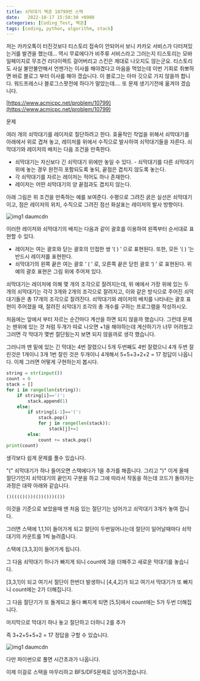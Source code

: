 ```yaml
---
title: 쇠막대기 백준 10799번 스택
date:   2022-10-17 15:50:30 +0900
categories: [Coding_Test, 백준]
tags: [coding, python, algorithm, stack]
---
```


저는 카카오톡이 터진것보다 티스토리 접속이 안되어서 보니 카카오 서비스가 다터져있는거를 발견을 했는데... 역시 무료에다가 비주류 서비스라고 그러는지 티스토리는 모바일페이지로 무조건 리다이렉트 걸어버리고 스킨은 제대로 나오지도 않는군요. 티스토리도 사실 불안불안해서 언젠가는 이사를 해야겠다고 마음을 먹었는데 이번 기회로 취뽀하면 바로 블로그 부터 이사를 해야 겠습니다. 이 블로그는 아마 깃으로 가지 않을까 합니다. 워드프레스나 블로그스팟전에 하다가 말았는데.... 또 문제 생기기전에 옮겨야 겠습니다.

[https://www.acmicpc.net/problem/10799](https://www.acmicpc.net/problem/10799)

문제
 

여러 개의 쇠막대기를 레이저로 절단하려고 한다. 효율적인 작업을 위해서 쇠막대기를 아래에서 위로 겹쳐 놓고, 레이저를 위에서 수직으로 발사하여 쇠막대기들을 자른다. 쇠막대기와 레이저의 배치는 다음 조건을 만족한다.

* 쇠막대기는 자신보다 긴 쇠막대기 위에만 놓일 수 있다. - 쇠막대기를 다른 쇠막대기 위에 놓는 경우 완전히 포함되도록 놓되, 끝점은 겹치지 않도록 놓는다.  
* 각 쇠막대기를 자르는 레이저는 적어도 하나 존재한다.  
* 레이저는 어떤 쇠막대기의 양 끝점과도 겹치지 않는다.   

아래 그림은 위 조건을 만족하는 예를 보여준다. 수평으로 그려진 굵은 실선은 쇠막대기이고, 점은 레이저의 위치, 수직으로 그려진 점선 화살표는 레이저의 발사 방향이다.

![img1 daumcdn](https://user-images.githubusercontent.com/85277660/211185789-a037a7b0-8a67-4e21-bc4e-f7857dc881bd.png)

이러한 레이저와 쇠막대기의 배치는 다음과 같이 괄호를 이용하여 왼쪽부터 순서대로 표현할 수 있다.

* 레이저는 여는 괄호와 닫는 괄호의 인접한 쌍 ‘( ) ’ 으로 표현된다. 또한, 모든 ‘( ) ’는 반드시 레이저를 표현한다.
* 쇠막대기의 왼쪽 끝은 여는 괄호 ‘ ( ’ 로, 오른쪽 끝은 닫힌 괄호 ‘) ’ 로 표현된다. 
위 예의 괄호 표현은 그림 위에 주어져 있다.

쇠막대기는 레이저에 의해 몇 개의 조각으로 잘려지는데, 위 예에서 가장 위에 있는 두 개의 쇠막대기는 각각 3개와 2개의 조각으로 잘려지고, 이와 같은 방식으로 주어진 쇠막대기들은 총 17개의 조각으로 잘려진다. 쇠막대기와 레이저의 배치를 나타내는 괄호 표현이 주어졌을 때, 잘려진 쇠막대기 조각의 총 개수를 구하는 프로그램을 작성하시오.

처음에는 앞에서 부터 자르는 순간마다 계산을 하면 되지 않을까 했습니다. 그런데 문제는 맨위에 있는 것 처럼 두개가 따로 나오면 +1을 해야하는데 계산하기가 너무 어려웠고 그러면 각 막대가 몇번 절단됬는지 보면 되지 않을까로 생각 했습니다.

그러니까 맨 밑에 있는 긴 막대는 4번 잘렸으니 5개 두번째도 4번 잘렸으니 4개 두번 잘린것은 1개이니 3개 1번 잘린 것은 두개이니 4개해서 5+5+3+2+2 = 17 정답이 나옵니다. 이제 그러면 어떻게 구현하는지 봅시다.

```py
string = str(input())
count = 0
stack = []
for i in range(len(string)):
    if string[i]=='(':
        stack.append(1)
    else:
        if string[i-1]=='(':
            stack.pop()
            for j in range(len(stack)):
                stack[j]+=1
        else:
            count += stack.pop()
print(count)
```

생각보다 쉽게 문제를 풀수 있습니다.

"(" 쇠막대기가 하나 들어오면 스택에다가 1을 추가를 해줍니다. 그리고 ")" 이게 올때 절단기인지 쇠막대기의 끝인지 구분을 하고 그에 따라서 작동을 하는데 코드가 돌아가는 과정은 대략 아래와 같습니다.

```
()(((()())(())()))(())
```

이것을 기준으로 보았을때 맨 처음 있는 절단기는 넘어가고 쇠막대기 3개가 놓여 집니다.

그러면 스택에 1,1,1이 들어가게 되고 절단이 두번일어나는데 절단이 일어날때마다 쇠막대기의 카운트를 1씩 늘려줍니다.

스택에 [3,3,3]이 들어가게 됩니다.

그 다음 쇠막대기 하나가 빠지게 되니 count에 3을 더해주고 새로운 막대기를 놓습니다.

[3,3,1]이 되고 여기서 절단이 한번더 발생하니 [4,4,2]가 되고 여기서 막대기가 또 빠지니 count에는 2가 더해집니다.

 

그 다음 절단기가 또 돌게되고 둘다 빠지게 되면 [5,5]에서 count에는 5가 두번 더해집니다.

 

마지막으로 막대기 하나 놓고 절단하고 더하니 2를 추가

 

즉 3+2+5+5+2 = 17 정답을 구할 수 있습니다.

![img1 daumcdn](https://user-images.githubusercontent.com/85277660/211185809-a51e5660-9e02-491c-854a-db5683623c6f.png)

다만 파이썬으로 풀면 시간초과가 나옵니다.

이제 이걸로 스택을 마무리하고 BFS/DFS문제로 넘어가겠습니다.